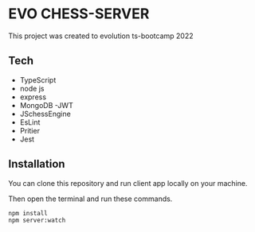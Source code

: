 # EVO CHESS-SERVER

This project was created to evolution ts-bootcamp 2022

## Tech

 - TypeScript
 - node js
 - express
 - MongoDB
 -JWT
 - JSchessEngine
 - EsLint
 - Pritier
 - Jest
 


## Installation

You can clone this repository and run client app locally on your machine.

Then open the terminal and run these commands.

```
npm install
npm server:watch
```

